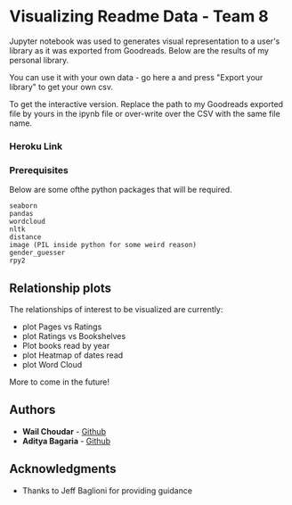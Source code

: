 # Visualizing Readme Data - Team 8

Jupyter notebook was used to generates visual representation to a user's library as it was exported from Goodreads. Below are the results of my personal library. 

You can use it with your own data - go here a and press "Export your library" to get your own csv. 

To get the interactive version. Replace the path to my Goodreads exported file by yours in the ipynb file or over-write over the CSV with the same file name. 

### Heroku Link


### Prerequisites

Below are some ofthe python packages that will be required. 

```
seaborn
pandas
wordcloud
nltk
distance
image (PIL inside python for some weird reason)
gender_guesser
rpy2
```

## Relationship plots 

The relationships of interest to be visualized are currently:
* plot Pages vs Ratings
* plot Ratings vs Bookshelves
* Plot books read by year
* plot Heatmap of dates read
* plot Word Cloud

More to come in the future!

## Authors

* **Wail Choudar** - [Github](https://github.com/tacfarinas)
* **Aditya Bagaria** - [Github](https://github.com/adbag19)


## Acknowledgments

* Thanks to Jeff Baglioni for providing guidance

